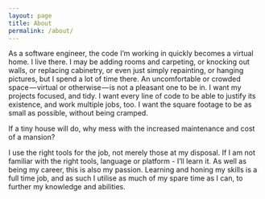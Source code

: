 ```yaml
---
layout: page
title: About
permalink: /about/
---
```

As a software engineer, the code I’m working in quickly becomes a virtual home. I live there. I may be adding rooms and carpeting, or knocking out walls, or replacing cabinetry, or even just simply repainting, or hanging pictures, but I spend a lot of time there. An uncomfortable or crowded space — virtual or otherwise — is not a pleasant one to be in. I want my projects focused, and tidy. I want every line of code to be able to justify its existence, and work multiple jobs, too. I want the square footage to be as small as possible, without being cramped.

If a tiny house will do, why mess with the increased maintenance and cost of a mansion?

I use the right tools for the job, not merely those at my disposal. If I am not familiar with the right tools, language or platform - I’ll learn it. As well as being my career, this is also my passion. Learning and honing my skills is a full time job, and as such I utilise as much of my spare time as I can, to further my knowledge and abilities.
